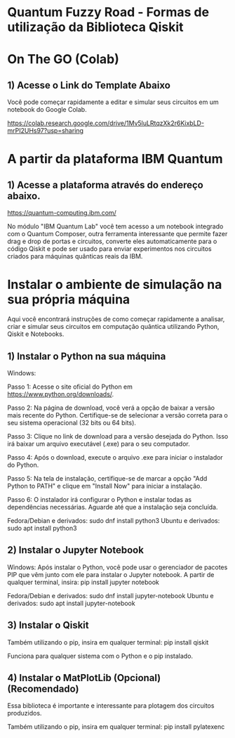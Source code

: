 # Quantum Fuzzy Road - Formas de utilização da Biblioteca Qiskit

# On The GO (Colab)

## 1) Acesse o Link do Template Abaixo

Você pode começar rapidamente a editar e simular seus circuitos em um notebook do Google Colab. 

https://colab.research.google.com/drive/1Mv5luLRtqzXk2r6KixbLD-mrPI2UHs97?usp=sharing

# A partir da plataforma IBM Quantum

## 1) Acesse a plataforma através do endereço abaixo.
https://quantum-computing.ibm.com/

No módulo "IBM Quantum Lab" você tem acesso a um notebook integrado com o Quantum Composer, outra ferramenta interessante que permite fazer drag e drop de portas e circuitos, converte eles automaticamente para o código Qiskit e pode ser usado para enviar experimentos nos circuitos criados para máquinas quânticas reais da IBM.

# Instalar o ambiente de simulação na sua própria máquina

Aqui você encontrará instruções de como começar rapidamente a analisar, criar e simular seus circuitos em computação quântica utilizando Python, Qiskit e Notebooks. 

## 1) Instalar o Python na sua máquina

Windows: 

Passo 1: Acesse o site oficial do Python em https://www.python.org/downloads/.

Passo 2: Na página de download, você verá a opção de baixar a versão mais recente do Python. Certifique-se de selecionar a versão correta para o seu sistema operacional (32 bits ou 64 bits).

Passo 3: Clique no link de download para a versão desejada do Python. Isso irá baixar um arquivo executável (.exe) para o seu computador.

Passo 4: Após o download, execute o arquivo .exe para iniciar o instalador do Python.

Passo 5: Na tela de instalação, certifique-se de marcar a opção "Add Python to PATH" e clique em "Install Now" para iniciar a instalação.

Passo 6: O instalador irá configurar o Python e instalar todas as dependências necessárias. Aguarde até que a instalação seja concluída.

Fedora/Debian e derivados: sudo dnf install python3
Ubuntu e derivados: sudo apt install python3

## 2) Instalar o Jupyter Notebook

Windows: Após instalar o Python, você pode usar o gerenciador de pacotes PIP que vêm junto com ele para instalar o Jupyter notebook. A partir de qualquer terminal, insira: pip install jupyter notebook

Fedora/Debian e derivados: sudo dnf install jupyter-notebook
Ubuntu e derivados: sudo apt install jupyter-notebook

## 3) Instalar o Qiskit

Também utilizando o pip, insira em qualquer terminal: pip install qiskit

Funciona para qualquer sistema com o Python e o pip instalado.

## 4) Instalar o MatPlotLib (Opcional) (Recomendado)

Essa biblioteca é importante e interessante para plotagem dos circuitos produzidos.

Também utilizando o pip, insira em qualquer terminal: pip install pylatexenc







